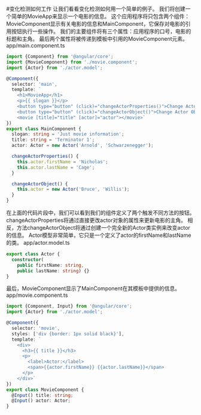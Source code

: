 #变化检测如何工作
让我们看看变化检测如何用一个简单的例子。
我们将创建一个简单的MovieApp来显示一个电影的信息。 这个应用程序将只包含两个组件：MovieComponent显示有关电影的信息和MainComponent，它保存对电影的引用按钮执行一些操作。
我们的主要组件将有三个属性：应用程序的口号，电影的标题和主角。 最后两个属性将被传递到模板中引用的MovieComponent元素。
app/main.component.ts
```ts
import {Component} from '@angular/core';
import {MovieComponent} from './movie.component';
import {Actor} from './actor.model';

@Component({
  selector: 'main',
  template: `
    <h1>MovieApp</h1>
    <p>{{ slogan }}</p>
    <button type="button" (click)="changeActorProperties()">Change Actor Properties</button>
    <button type="button" (click)="changeActorObject()">Change Actor Object</button>
    <movie [title]="title" [actor]="actor"></movie>`
})
export class MainComponent {
  slogan: string = 'Just movie information';
  title: string = 'Terminator 1';
  actor: Actor = new Actor('Arnold', 'Schwarzenegger');

  changeActorProperties() {
    this.actor.firstName = 'Nicholas';
    this.actor.lastName = 'Cage';
  }

  changeActorObject() {
    this.actor = new Actor('Bruce', 'Willis');
  }
}
```
在上面的代码片段中，我们可以看到我们的组件定义了两个触发不同方法的按钮。 changeActorProperties将通过直接更改actor对象的属性来更新电影的主角。 相反，方法changeActorObject将通过创建一个完全新的Actor类实例来改变actor的信息。
Actor模型非常简单，它只是一个定义了actor的firstName和lastName的类。
app/actor.model.ts
```ts
export class Actor {
  constructor(
    public firstName: string,
    public lastName: string) {}
}
```
最后，MovieComponent显示了MainComponent在其模板中提供的信息。
app/movie.component.ts
```ts
import {Component, Input} from '@angular/core';
import {Actor} from './actor.model';

@Component({
  selector: 'movie',
  styles: ['div {border: 1px solid black}'],
  template: `
    <div>
      <h3>{{ title }}</h3>
      <p>
        <label>Actor:</label>
        <span>{{actor.firstName}} {{actor.lastName}}</span>
      </p>
    </div>`
})
export class MovieComponent {
  @Input() title: string;
  @Input() actor: Actor;
}
```
    